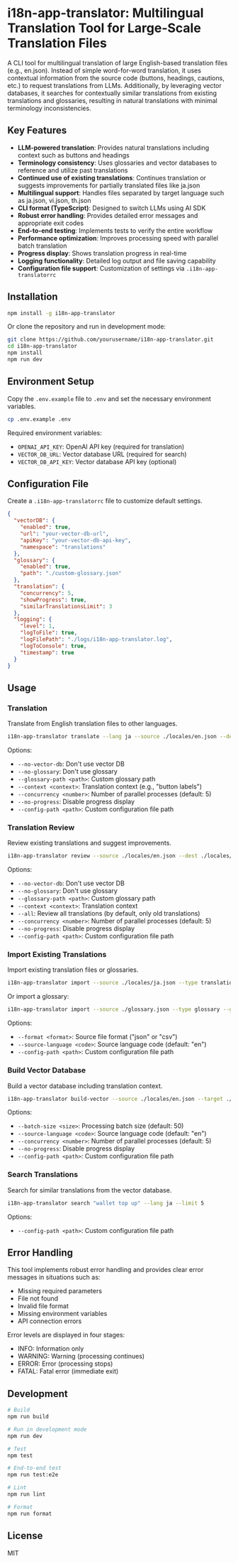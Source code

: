 # i18n-app-translator: Multilingual Translation Tool for Large-Scale Translation Files

A CLI tool for multilingual translation of large English-based translation files (e.g., en.json).
Instead of simple word-for-word translation, it uses contextual information from the source code (buttons, headings, cautions, etc.) to request translations from LLMs.
Additionally, by leveraging vector databases, it searches for contextually similar translations from existing translations and glossaries, resulting in natural translations with minimal terminology inconsistencies.

## Key Features

- **LLM-powered translation**: Provides natural translations including context such as buttons and headings
- **Terminology consistency**: Uses glossaries and vector databases to reference and utilize past translations
- **Continued use of existing translations**: Continues translation or suggests improvements for partially translated files like ja.json
- **Multilingual support**: Handles files separated by target language such as ja.json, vi.json, th.json
- **CLI format (TypeScript)**: Designed to switch LLMs using AI SDK
- **Robust error handling**: Provides detailed error messages and appropriate exit codes
- **End-to-end testing**: Implements tests to verify the entire workflow
- **Performance optimization**: Improves processing speed with parallel batch translation
- **Progress display**: Shows translation progress in real-time
- **Logging functionality**: Detailed log output and file saving capability
- **Configuration file support**: Customization of settings via `.i18n-app-translatorrc`

## Installation

```bash
npm install -g i18n-app-translator
```

Or clone the repository and run in development mode:

```bash
git clone https://github.com/yourusername/i18n-app-translator.git
cd i18n-app-translator
npm install
npm run dev
```

## Environment Setup

Copy the `.env.example` file to `.env` and set the necessary environment variables.

```bash
cp .env.example .env
```

Required environment variables:

- `OPENAI_API_KEY`: OpenAI API key (required for translation)
- `VECTOR_DB_URL`: Vector database URL (required for search)
- `VECTOR_DB_API_KEY`: Vector database API key (optional)

## Configuration File

Create a `.i18n-app-translatorrc` file to customize default settings.

```json
{
  "vectorDB": {
    "enabled": true,
    "url": "your-vector-db-url",
    "apiKey": "your-vector-db-api-key",
    "namespace": "translations"
  },
  "glossary": {
    "enabled": true,
    "path": "./custom-glossary.json"
  },
  "translation": {
    "concurrency": 5,
    "showProgress": true,
    "similarTranslationsLimit": 3
  },
  "logging": {
    "level": 1,
    "logToFile": true,
    "logFilePath": "./logs/i18n-app-translator.log",
    "logToConsole": true,
    "timestamp": true
  }
}
```

## Usage

### Translation

Translate from English translation files to other languages.

```bash
i18n-app-translator translate --lang ja --source ./locales/en.json --dest ./locales/ja.json
```

Options:
- `--no-vector-db`: Don't use vector DB
- `--no-glossary`: Don't use glossary
- `--glossary-path <path>`: Custom glossary path
- `--context <context>`: Translation context (e.g., "button labels")
- `--concurrency <number>`: Number of parallel processes (default: 5)
- `--no-progress`: Disable progress display
- `--config-path <path>`: Custom configuration file path

### Translation Review

Review existing translations and suggest improvements.

```bash
i18n-app-translator review --source ./locales/en.json --dest ./locales/ja.json --lang ja --interactive
```

Options:
- `--no-vector-db`: Don't use vector DB
- `--no-glossary`: Don't use glossary
- `--glossary-path <path>`: Custom glossary path
- `--context <context>`: Translation context
- `--all`: Review all translations (by default, only old translations)
- `--concurrency <number>`: Number of parallel processes (default: 5)
- `--no-progress`: Disable progress display
- `--config-path <path>`: Custom configuration file path

### Import Existing Translations

Import existing translation files or glossaries.

```bash
i18n-app-translator import --source ./locales/ja.json --type translations --dest ./locales/ja.json --target-language ja
```

Or import a glossary:

```bash
i18n-app-translator import --source ./glossary.json --type glossary --glossary-path ./custom-glossary.json
```

Options:
- `--format <format>`: Source file format ("json" or "csv")
- `--source-language <code>`: Source language code (default: "en")
- `--config-path <path>`: Custom configuration file path

### Build Vector Database

Build a vector database including translation context.

```bash
i18n-app-translator build-vector --source ./locales/en.json --target ./locales/ja.json --target-language ja --context ./src
```

Options:
- `--batch-size <size>`: Processing batch size (default: 50)
- `--source-language <code>`: Source language code (default: "en")
- `--concurrency <number>`: Number of parallel processes (default: 5)
- `--no-progress`: Disable progress display
- `--config-path <path>`: Custom configuration file path

### Search Translations

Search for similar translations from the vector database.

```bash
i18n-app-translator search "wallet top up" --lang ja --limit 5
```

Options:
- `--config-path <path>`: Custom configuration file path

## Error Handling

This tool implements robust error handling and provides clear error messages in situations such as:

- Missing required parameters
- File not found
- Invalid file format
- Missing environment variables
- API connection errors

Error levels are displayed in four stages:
- INFO: Information only
- WARNING: Warning (processing continues)
- ERROR: Error (processing stops)
- FATAL: Fatal error (immediate exit)

## Development

```bash
# Build
npm run build

# Run in development mode
npm run dev

# Test
npm test

# End-to-end test
npm run test:e2e

# Lint
npm run lint

# Format
npm run format
```

## License

MIT
